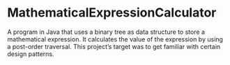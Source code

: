 # MathematicalExpressionCalculator
A program in Java that uses a binary tree as data structure to store a mathematical expression. It calculates the value of the expression by using a post-order traversal. This project’s target was to get familiar with certain design patterns. 
